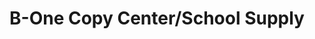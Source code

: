 ---
title: "B-One Copy Center/School Supply"
url: /cainta/b-one-copy-center-school-supply/
shop: convenience
---